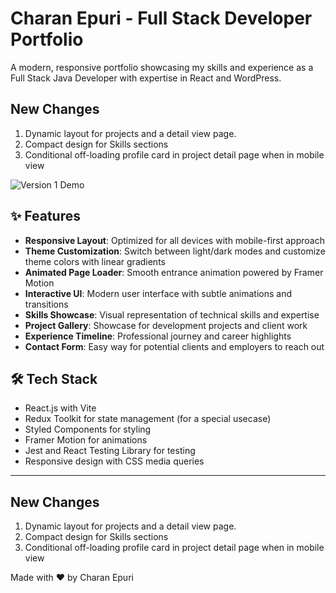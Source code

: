 # Charan Epuri - Full Stack Developer Portfolio

A modern, responsive portfolio showcasing my skills and experience as a Full Stack Java Developer with expertise in React and WordPress.


## New Changes

1. Dynamic layout for projects and a detail view page.
2. Compact design for Skills sections
3. Conditional off-loading profile card in project detail page when in mobile view



![Version 1 Demo](https://github.com/245charan/charan-epuri.dev/tree/main/src/assets/video/Portfolio%20Charan%20Epuri1-v1.gif)

## ✨ Features

- **Responsive Layout**: Optimized for all devices with mobile-first approach
- **Theme Customization**: Switch between light/dark modes and customize theme colors with linear gradients
- **Animated Page Loader**: Smooth entrance animation powered by Framer Motion
- **Interactive UI**: Modern user interface with subtle animations and transitions
- **Skills Showcase**: Visual representation of technical skills and expertise
- **Project Gallery**: Showcase for development projects and client work
- **Experience Timeline**: Professional journey and career highlights
- **Contact Form**: Easy way for potential clients and employers to reach out

## 🛠️ Tech Stack

- React.js with Vite
- Redux Toolkit for state management (for a special usecase)
- Styled Components for styling
- Framer Motion for animations
- Jest and React Testing Library for testing
- Responsive design with CSS media queries


---


## New Changes

1. Dynamic layout for projects and a detail view page.
2. Compact design for Skills sections
3. Conditional off-loading profile card in project detail page when in mobile view


Made with ❤️ by Charan Epuri
